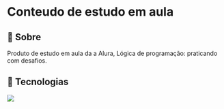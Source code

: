 <h1>Conteudo de estudo em aula</h1>

<h2>🔖 Sobre</h2>
<p>Produto de estudo em aula da a Alura, Lógica de programação: praticando com desafios.</p>

## 🚀 Tecnologias
<div>
    <img src="https://img.shields.io/badge/JavaScript-F7DF1E?style=for-the-badge&logo=javascript&logoColor=black">
</div>
